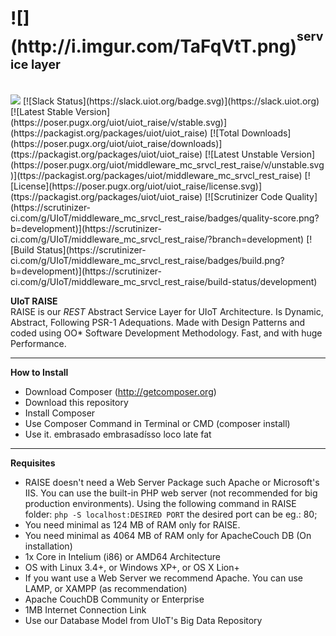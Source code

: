 <h1>![](http://i.imgur.com/TaFqVtT.png)<sup><sup>service layer</sup></sup><sub><sub><sup></h1></sup></sub></sub>
<br>
<a href="https://zenhub.com"><img src="https://raw.githubusercontent.com/ZenHubIO/support/master/zenhub-badge.png"></a> [![Slack Status](https://slack.uiot.org/badge.svg)](https://slack.uiot.org)
[![Latest Stable Version](https://poser.pugx.org/uiot/uiot_raise/v/stable.svg)](https://packagist.org/packages/uiot/uiot_raise) [![Total Downloads](https://poser.pugx.org/uiot/uiot_raise/downloads)](ttps://packagist.org/packages/uiot/uiot_raise) [![Latest Unstable Version](https://poser.pugx.org/uiot/middleware_mc_srvcl_rest_raise/v/unstable.svg)](ttps://packagist.org/packages/uiot/middleware_mc_srvcl_rest_raise) [![License](https://poser.pugx.org/uiot/uiot_raise/license.svg)](ttps://packagist.org/packages/uiot/uiot_raise) [![Scrutinizer Code Quality](https://scrutinizer-ci.com/g/UIoT/middleware_mc_srvcl_rest_raise/badges/quality-score.png?b=development)](https://scrutinizer-ci.com/g/UIoT/middleware_mc_srvcl_rest_raise/?branch=development) [![Build Status](https://scrutinizer-ci.com/g/UIoT/middleware_mc_srvcl_rest_raise/badges/build.png?b=development)](https://scrutinizer-ci.com/g/UIoT/middleware_mc_srvcl_rest_raise/build-status/development)

<b>UIoT RAISE</b><br>
RAISE is our <i>REST</i>  Abstract Service Layer for UIoT Architecture. Is Dynamic, Abstract, Following PSR-1 Adequations. Made with Design Patterns and coded using OO* Software Development Methodology. Fast, and with huge Performance.

----------------------------------------------------

<b>How to Install</b><br>
+ Download Composer (http://getcomposer.org)
+ Download this repository
+ Install Composer
+ Use Composer Command in Terminal or CMD (composer install)
+ Use it. embrasado embrasadísso loco late fat

----------------------------------------------------

<b>Requisites</b>
+ RAISE doesn't need a Web Server Package such Apache or Microsoft's IIS. You can use the built-in PHP web server (not recommended for big production environments). Using the following command in RAISE folder: `php -S localhost:DESIRED PORT` the desired port can be eg.: 80;
+ You need minimal as 124 MB of RAM only for RAISE.
+ You need minimal as 4064 MB of RAM only for ApacheCouch DB (On installation)
+ 1x Core in Intelium (i86) or AMD64 Architecture
+ OS with Linux 3.4+, or Windows XP+, or OS X Lion+
+ If you want use a Web Server we recommend Apache. You can use LAMP, or XAMPP (as recommendation)
+ Apache CouchDB Community or Enterprise
+ 1MB Internet Connection Link
+ Use our Database Model from UIoT's Big Data Repository